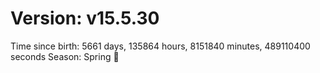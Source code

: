 # Version: v15.5.30
Time since birth: 5661 days, 135864 hours, 8151840 minutes, 489110400 seconds
Season: Spring 🌸
